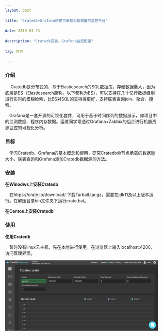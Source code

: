 ```yaml
---
layout: post

title: "Cratedb+Grafana搭建可承载大数据量的监控平台"

date: 2019-03-23

description: "Cratedb安装，Grafana监控配置"

tag: 博客

---
```


### 介绍

&ensp;&ensp; Cratedb是分布式的、基于Elasticsearch的SQL数据库，存储数据量大，因为底层是ES（Elasticsearch简称，以下都称为ES），可以支持在几十亿行数据级别进行实时的模糊检索，比ES对SQL的支持得更好，支持联表查询join、聚合、搜索。

&ensp;&ensp;Grafana是一套开源的可视化套件，可用于基于时间序列的数据展示，如项目中的监测数据、程序内存数据。运维同学常通过Grafana+Zabbix的组合进行机器资源监控的可视化分析。

### 目标

&ensp;&ensp;学习Cratedb、Grafana的基本概念和使用，研究Cratedb单节点承载的数据量大小、联表查询和Grafana添加Cratedb数据源的方法。

### 安装

**在Winodws上安装Cratedb**

&ensp;&ensp;在https://crate.io/download/ 下载Tarball.tar.gz，需要在jdk11及以上版本运行。在解压目录bin文件夹下运行crate.bat。

**在Centos上安装Cratedb**

### 使用

**使用Cratedb**

&ensp;&ensp;暂时没有linux云主机，先在本地进行使用。在浏览器上输入localhost:4200，访问管理界面。

![](/images/posts/cratedb_grafana/manager_main.png)






